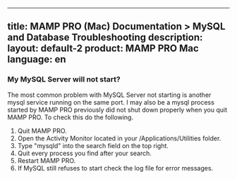 
---
title: MAMP PRO (Mac) Documentation > MySQL and Database Troubleshooting
description: 
layout: default-2
product: MAMP PRO Mac
language: en
---

### My MySQL Server will not start?

The most common problem with MySQL Server not starting is another mysql service running on the same port. I may also be a mysql process started by MAMP PRO previously did not shut down properly when you quit MAMP PRO. To check this do the following. 

1. Quit MAMP PRO.
2. Open the Activity Monitor located in your /Applications/Utilities folder.
3. Type "mysqld" into the search field on the top right.
4. Quit every process you find after your search.
5. Restart MAMP PRO.
6. If MySQL still refuses to start check the log file for error messages.

